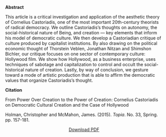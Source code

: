 <b>Abstract</b>

This article is a critical investigation and application of the aesthetic theory of Cornelius Castoriadis, one of the most important 20th-century theorists of radical democracy. We outline Castoriadis’s thoughts on autonomy, the social-historical nature of Being, and creation — key elements that inform his model of democratic culture. We then develop a Castoriadian critique of culture produced by capitalist institutions. By also drawing on the political economic thought of Thorstein Veblen, Jonathan Nitzan and Shimshon Bichler, our critique focuses on one sector of contemporary culture: Hollywood film. We show how Hollywood, as a business enterprise, uses techniques of sabotage and capitalization to control and occult the social-historical nature of creation. Lastly, by way of conclusion, we gesture toward a mode of artistic production that is able to affirm the democratic values that organize Castoriadis’s thought.

<b>Citation</b>

From Power Over Creation to the Power of Creation: Cornelius Castoriadis on Democratic Cultural Creation and the Case of Hollywood

Holman, Christopher and McMahon, James. (2015). <i>Topia</i>. No. 33, Spring. pp. 157-181.


<div style="text-align:center">
<a href="https://bnarchives.yorku.ca/524/2/20150000_holman_mcmahon_from_power_over_creation_to_power_of_creation.pdf">Download PDF</a>
</div>


